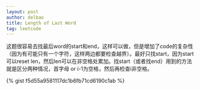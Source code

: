 ```yaml
---
layout: post
author: delbao
title: Length of Last Word
tag: leetcode
---
```


这题很容易去找最后word的start和end，这样可以做，但是增加了code的复杂性（因为有可能只有一个字符，这样两边都要检查越界）。最好只找start，因为start可以reset len，然后len可以在非空格处累加。找start（或者找end）用到的方法就是区分两种情况，首字母 or i-1为空格，然后再检查i非空格。

{% gist f5d55a9581117dc1b6fb71cd6190c1ab %}
